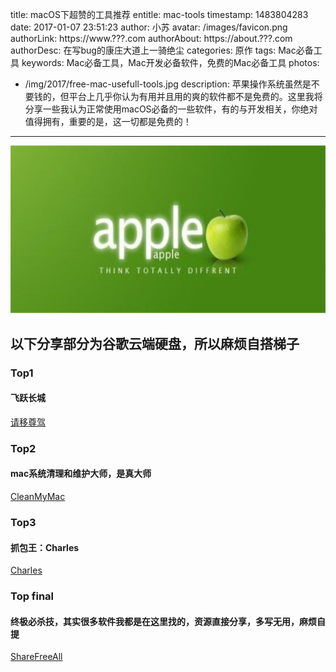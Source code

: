 title: macOS下超赞的工具推荐
entitle: mac-tools
timestamp: 1483804283
date: 2017-01-07 23:51:23
author: 小苏
avatar: /images/favicon.png
authorLink: https://www.???.com
authorAbout: https://about.???.com
authorDesc: 在写bug的康庄大道上一骑绝尘
categories: 原作
tags: Mac必备工具
keywords: Mac必备工具，Mac开发必备软件，免费的Mac必备工具
photos: 
  - /img/2017/free-mac-usefull-tools.jpg
description: 苹果操作系统虽然是不要钱的，但平台上几乎你认为有用并且用的爽的软件都不是免费的。这里我将分享一些我认为正常使用macOS必备的一些软件，有的与开发相关，你绝对值得拥有，重要的是，这一切都是免费的！
---


![free-mac-usefull-tools](/img/2017/free-mac-usefull-tools.jpg)

## 以下分享部分为谷歌云端硬盘，所以麻烦自搭梯子

### Top1

#### 飞跃长城

[请移尊驾](https://shuoit.net/cross_fire/)


### Top2

#### mac系统清理和维护大师，是真大师

[CleanMyMac](https://drive.google.com/open?id=0B_sCr1xFx7wucW53TGNNeUZwcXc) 

### Top3

#### 抓包王：Charles

[Charles](http://xclient.info/s/charles.html)

### Top final

#### 终极必杀技，其实很多软件我都是在这里找的，资源直接分享，多写无用，麻烦自提

[ShareFreeAll](http://sharefreeall.com/)









